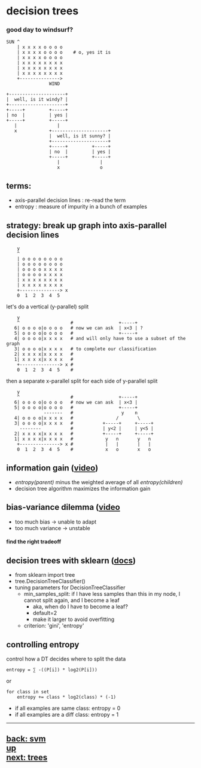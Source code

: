 ###
# decision trees
###

### good day to windsurf?

    SUN ^
        | x x x x o o o o
        | x x x x o o o o    # o, yes it is
        | x x x x o o o o
        | x x x x x x x x
        | x x x x x x x x
        | x x x x x x x x
        +--------------->
                    WIND

    +---------------------+
    |  well, is it windy? |
    +---------------------+
    +-----+         +-----+
    | no  |         | yes |
    +-----+         +-----+
       |               |
       x            +---------------------+
                    |  well, is it sunny? |
                    +---------------------+
                    +-----+         +-----+
                    | no  |         | yes |
                    +-----+         +-----+
                       |               |
                       x               o

## terms:
- axis-parallel decision lines : re-read the term
- entropy : measure of impurity in a bunch of examples


## strategy: break up graph into axis-parallel decision lines
        y
        ^
        | o o o o o o o o
        | o o o o o o o o    
        | o o o o x x x x
        | o o o o x x x x
        | x x x x x x x x
        | x x x x x x x x
        +---------------> x
        0  1  2  3  4  5

let's do a vertical (y-parallel) split  
  
        y
        ^                   #                 +-----+
       6| o o o o|o o o o   # now we can ask  | x<3 | ?
       5| o o o o|o o o o   #                 +-----+
       4| o o o o|x x x x   # and will only have to use a subset of the graph 
       3| o o o o|x x x x   # to complete our classification
       2| x x x x|x x x x   # 
       1| x x x x|x x x x   #
        +---------------> x #
        0  1  2  3  4  5    #      

then a separate x-parallel split for each side of y-parallel split  
  
        y
        ^                   #                 +-----+
       6| o o o o|o o o o   # now we can ask  | x<3 | 
       5| o o o o|o o o o   #                 +-----+
                  -------   #                  y    n
       4| o o o o|x x x x   #                /       \
       3| o o o o|x x x x   #           +-----+     +-----+
         --------           #           | y<2 |     | y<5 |
       2| x x x x|x x x x   #           +-----+     +-----+
       1| x x x x|x x x x   #            y   n       y   n
        +---------------> x #            |   |       |   | 
        0  1  2  3  4  5    #            x   o       x   o 

## information gain ([video](https://classroom.udacity.com/courses/ud120/lessons/2258728540/concepts/24325985460923#))
- *entropy(parent)* minus the weighted average of all *entropy(children)*
- decision tree algorithm maximizes the information gain

## bias-variance dilemma ([video](https://classroom.udacity.com/courses/ud120/lessons/2258728540/concepts/24402485560923)
- too much bias -> unable to adapt
- too much variance -> unstable
#### find the right tradeoff

## decision trees with sklearn ([docs](http://scikit-learn.org/stable/modules/tree.html))

- from sklearn import tree
- tree.DecisionTreeClassifier()
- tuning parameters for DecisionTreeClassifier
    - min_samples_split: if I have less samples than this in my node, I cannot split again, and I become a leaf
        - aka, when do I have to become a leaf?
        - default=2
        - make it larger to avoid overfitting
    - criterion: 'gini', 'entropy'

## controlling entropy
control how a DT decides where to split the data  

    entropy = ∑ -((P[i]) * log2(P[i]))
or   

    for class in set
        entropy += class * log2(class) * (-1)

- if all examples are same class: entropy = 0
- if all examples are a diff class: entropy = 1




---  
[back: svm](svm.md)   
[up](toc.md)   
[next: trees](decision_trees.md)
---  

